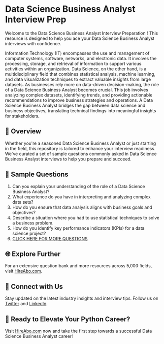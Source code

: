 # Data Science Business Analyst Interview Prep

Welcome to the Data Science Business Analyst Interview Preparation ! This resource is designed to help you ace your Data Science Business Analyst interviews with confidence.

Information Technology (IT) encompasses the use and management of computer systems, software, networks, and electronic data. It involves the processing, storage, and retrieval of information to support various activities within an organization. Data Science, on the other hand, is a multidisciplinary field that combines statistical analysis, machine learning, and data visualization techniques to extract valuable insights from large datasets. As businesses rely more on data-driven decision-making, the role of a Data Science Business Analyst becomes crucial. This job involves analyzing complex datasets, identifying trends, and providing actionable recommendations to improve business strategies and operations. A Data Science Business Analyst bridges the gap between data science and business objectives, translating technical findings into meaningful insights for stakeholders.

## 🚀 Overview

Whether you're a seasoned Data Science Business Analyst or just starting in the field, this repository is tailored to enhance your interview readiness. We've curated a set of sample questions commonly asked in Data Science Business Analyst interviews to help you prepare and succeed.

## 📝 Sample Questions

1. Can you explain your understanding of the role of a Data Science Business Analyst?
2. What experience do you have in interpreting and analyzing complex data sets?
3. How do you ensure that data analysis aligns with business goals and objectives?
4. Describe a situation where you had to use statistical techniques to solve a business problem.
5. How do you identify key performance indicators (KPIs) for a data science project?
6. [CLICK HERE FOR MORE QUESTIONS](https://hireabo.com/job/0_3_34/Data%20Science%20Business%20Analyst)

## 🌐 Explore Further

For an extensive question bank and more resources across 5,000 fields, visit [HireAbo.com](https://www.hireabo.com).

## 📱 Connect with Us

Stay updated on the latest industry insights and interview tips. Follow us on [Twitter](https://twitter.com/hireabo) and [LinkedIn](https://www.linkedin.com/in/hire-abo-3609972a8/).

## 🚀 Ready to Elevate Your Python Career?

Visit [HireAbo.com](https://www.hireabo.com) now and take the first step towards a successful Data Science Business Analyst career!